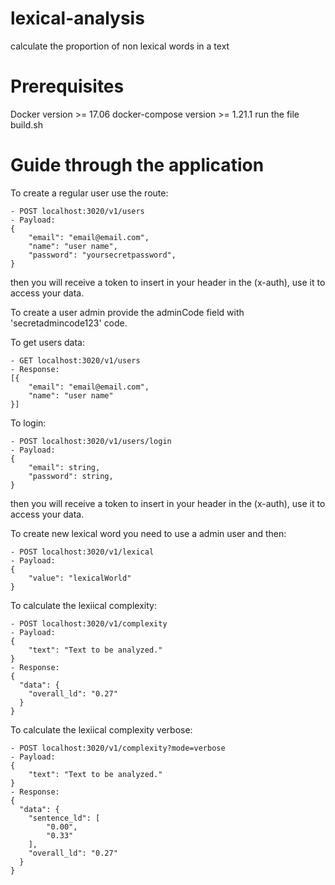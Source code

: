 # lexical-analysis
calculate the proportion of non lexical words in a text


# Prerequisites
Docker version >= 17.06
docker-compose version >= 1.21.1
run the file build.sh

# Guide through the application
To create a regular user use the route:

    - POST localhost:3020/v1/users
    - Payload: 
    {
	    "email": "email@email.com",
	    "name": "user name",
	    "password": "yoursecretpassword",
    }

then you will receive a token to insert in your header in the (x-auth), use it to access your data.

To create a user admin provide the adminCode field with 'secretadmincode123' code.

To get users data:

    - GET localhost:3020/v1/users
    - Response: 
    [{
	    "email": "email@email.com",
	    "name": "user name"
    }]
To login:

    - POST localhost:3020/v1/users/login
    - Payload: 
    {
	    "email": string,
	    "password": string,
    }

then you will receive a token to insert in your header in the (x-auth), use it to access your data.

To create new lexical word you need to use a admin user and then:

    - POST localhost:3020/v1/lexical
    - Payload: 
    {
	    "value": "lexicalWorld"
    }

To calculate the lexiical complexity:

    - POST localhost:3020/v1/complexity
    - Payload: 
    {
	    "text": "Text to be analyzed."
    }
    - Response: 
    {
      "data": {
        "overall_ld": "0.27"
      }
    }


To calculate the lexiical complexity verbose:

    - POST localhost:3020/v1/complexity?mode=verbose
    - Payload: 
    {
	    "text": "Text to be analyzed."
    }
    - Response: 
    {
      "data": {
        "sentence_ld": [
            "0.00",
            "0.33"
        ],
        "overall_ld": "0.27"
      }
    }

